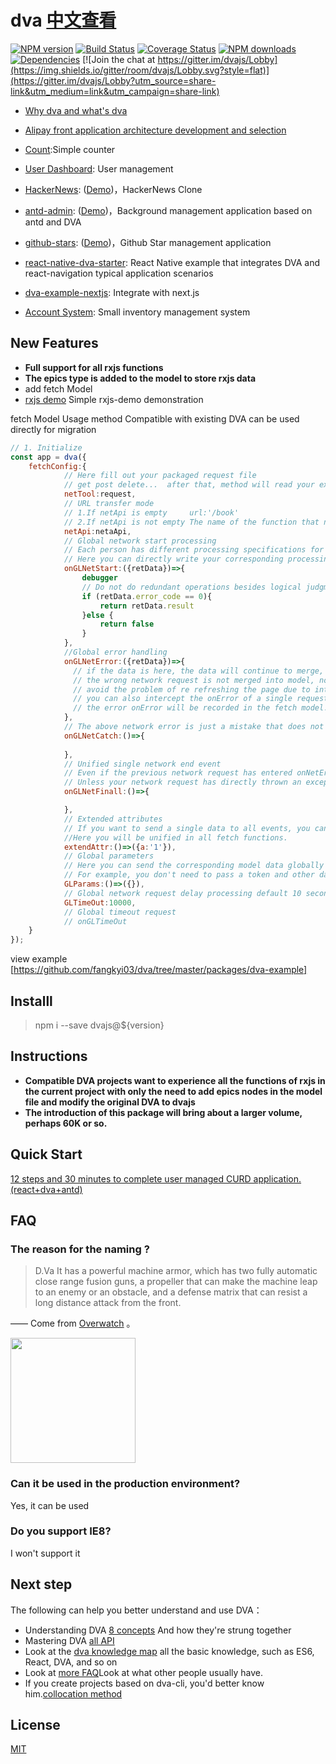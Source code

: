 # dva  [中文查看](./README_zh-CN.md) 

[![NPM version](https://img.shields.io/npm/v/dva.svg?style=flat)](https://npmjs.org/package/dva)
[![Build Status](https://img.shields.io/travis/dvajs/dva.svg?style=flat)](https://travis-ci.org/dvajs/dva)
[![Coverage Status](https://img.shields.io/coveralls/dvajs/dva.svg?style=flat)](https://coveralls.io/r/dvajs/dva)
[![NPM downloads](http://img.shields.io/npm/dm/dva.svg?style=flat)](https://npmjs.org/package/dva)
[![Dependencies](https://david-dm.org/dvajs/dva/status.svg)](https://david-dm.org/dvajs/dva)
[![Join the chat at https://gitter.im/dvajs/Lobby](https://img.shields.io/gitter/room/dvajs/Lobby.svg?style=flat)](https://gitter.im/dvajs/Lobby?utm_source=share-link&utm_medium=link&utm_campaign=share-link)


* [Why dva and what's dva](https://github.com/dvajs/dva/issues/1)
* [Alipay front application architecture development and selection](https://www.github.com/sorrycc/blog/issues/6)




* [Count](https://stackblitz.com/edit/dva-example-count):Simple counter
* [User Dashboard](https://github.com/dvajs/dva/tree/master/packages/dva-example-user-dashboard): User management
* [HackerNews](https://github.com/dvajs/dva-hackernews):  ([Demo](https://dvajs.github.io/dva-hackernews/))，HackerNews Clone
* [antd-admin](https://github.com/zuiidea/antd-admin): ([Demo](http://antd-admin.zuiidea.com/))，Background management application based on antd and DVA
* [github-stars](https://github.com/sorrycc/github-stars): ([Demo](http://sorrycc.github.io/github-stars/#/?_k=rmj86f))，Github Star management application
* [react-native-dva-starter](https://github.com/nihgwu/react-native-dva-starter): React Native example that integrates DVA and react-navigation typical application scenarios
* [dva-example-nextjs](https://github.com/dvajs/dva/tree/master/packages/dva-example-nextjs): Integrate with next.js
* [Account System](https://github.com/yvanwangl/AccountSystem.git): Small inventory management system

## New Features 
* **Full support for all rxjs functions**
* **The epics type is added to the model to store rxjs data**
* add fetch Model
* [rxjs demo](https://github.com/fangkyi03/dva/tree/master/packages/dva-example) Simple rxjs-demo demonstration

fetch Model Usage method
Compatible with existing DVA can be used directly for migration
```js
// 1. Initialize
const app = dva({
    fetchConfig:{
            // Here fill out your packaged request file
            // get post delete...  after that, method will read your exposed name directly.
            netTool:request,
            // URL transfer mode
            // 1.If netApi is empty     url:'/book'
            // 2.If netApi is not empty The name of the function that needs to be passed out by the netApi url:'book'
            netApi:netaApi,
            // Global network start processing
            // Each person has different processing specifications for network requests. 
            // Here you can directly write your corresponding processing logic. true is ok false is non conformity goto onNetError function 
            onGLNetStart:({retData})=>{
                debugger
                // Do not do redundant operations besides logical judgment here
                if (retData.error_code == 0){
                    return retData.result
                }else {
                    return false
                }
            },
            //Global error handling
            onGLNetError:({retData})=>{
              // if the data is here, the data will continue to merge, but because the data is wrong,
              // the wrong network request is not merged into model, nor does it refresh data.
              // avoid the problem of re refreshing the page due to interface errors.
              // you can also intercept the onError of a single request in the fetch/sendData of each interface.
              // the error onError will be recorded in the fetch model. You can directly replay through fetch.isNetError (interface name).
            },
            // The above network error is just a mistake that does not conform to the conditions of netStart, and the other is a direct catch thrown out of the more serious.
            onGLNetCatch:()=>{
                
            },
            // Unified single network end event
            // Even if the previous network request has entered onNetError, it will continue to perform.
            // Unless your network request has directly thrown an exception.
            onGLNetFinall:()=>{

            },
            // Extended attributes
            // If you want to send a single data to all events, you can put it here.
            //Here you will be unified in all fetch functions.
            extendAttr:()=>({a:'1'}),
            // Global parameters
            // Here you can send the corresponding model data globally to make your fetch request cleaner.
            // For example, you don't need to pass a token and other data when you need get or post each time.
            GLParams:()=>({}),
            // Global network request delay processing default 10 seconds
            GLTimeOut:10000,
            // Global timeout request
            // onGLTimeOut
    }
});
```
view example [https://github.com/fangkyi03/dva/tree/master/packages/dva-example]

## Installl 
> npm i --save dvajs@${version}
## Instructions
* **Compatible DVA projects want to experience all the functions of rxjs in the current project with only the need to add epics nodes in the model file and modify the original DVA to dvajs**
* **The introduction of this package will bring about a larger volume, perhaps 60K or so.**  

## Quick Start 

[12 steps and 30 minutes to complete user managed CURD application. (react+dva+antd)](https://github.com/sorrycc/blog/issues/18)

## FAQ

### The reason for the naming ?

> D.Va It has a powerful machine armor, which has two fully automatic close range fusion guns, a propeller that can make the machine leap to an enemy or an obstacle, and a defense matrix that can resist a long distance attack from the front.

—— Come from [Overwatch](http://ow.blizzard.cn/heroes/dva) 。

<img src="https://zos.alipayobjects.com/rmsportal/psagSCVHOKQVqqNjjMdf.jpg" width="200" height="200" />

### Can it be used in the production environment?

Yes, it can be used

### Do you support IE8?

I won't support it

## Next step

The following can help you better understand and use DVA：

* Understanding DVA [8 concepts](https://github.com/dvajs/dva/blob/master/docs/Concepts_zh-CN.md) And how they're strung together
* Mastering DVA [ all API](https://github.com/dvajs/dva/blob/master/docs/API_zh-CN.md)
* Look at the [dva knowledge map](https://github.com/dvajs/dva-knowledgemap) all the basic knowledge, such as ES6, React, DVA, and so on
* Look at [more FAQ](https://github.com/dvajs/dva/issues?q=is%3Aissue+is%3Aclosed+label%3Afaq)Look at what other people usually have.
* If you create projects based on dva-cli, you'd better know him.[collocation method](https://github.com/sorrycc/roadhog#配置)



## License

[MIT](https://tldrlegal.com/license/mit-license)
